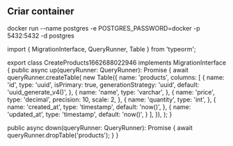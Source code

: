 ## Criar container
docker run --name postgres -e POSTGRES_PASSWORD=docker -p 5432:5432 -d postgres

import { MigrationInterface, QueryRunner, Table } from 'typeorm';

export class CreateProducts1662688022946 implements MigrationInterface {
  public async up(queryRunner: QueryRunner): Promise<void> {
    await queryRunner.createTable( new Table({
        name: 'products',
        columns: [
          {
            name: 'id',
            type: 'uuid',
            isPrimary: true,
            generationStrategy: 'uuid',
            default: 'uuid_generate_v4()',
          },
          {
            name: 'name',
            type: 'varchar',
          },
          {
            name: 'price',
            type: 'decimal',
            precision: 10,
            scale: 2,
          },
          {
            name: 'quantity',
            type: 'int',
          },
          {
            name: 'created_at',
            type: 'timestamp',
            default: 'now()',
          },
          {
            name: 'updated_at',
            type: 'timestamp',
            default: 'now()',
          }
        ],
      }),
    );
  }

  public async down(queryRunner: QueryRunner): Promise<void> {
    await queryRunner.dropTable('products');
  }
}
